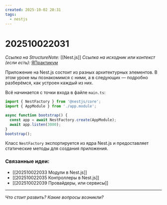 ```yaml
---
created: 2025-10-02 20:31
tags:
  - nestjs
---
```

# 202510022031
*Ссылка на StructureNote:* [[Nest.js]]
*Ссылка на исходник или контекст (если есть):* [ЯПрактикум](https://practicum.yandex.ru/learn/backend-nodejs/courses/a4214ab0-2146-4152-b90e-651bf4c7ca5e/sprints/564244/topics/1df920a3-5c6a-4fcd-884c-0f66136c2b56/lessons/0fa76aa4-6dec-490f-9466-78a5fe72e7bd/)

Приложение на Nest.js состоит из разных архитектурных элементов. В этом уроке мы познакомимся с ними, а в следующих — подробно разберёмся, как устроен каждый из них.

Всё начинается с точки входа в файле `main.ts`:
```ts
import { NestFactory } from '@nestjs/core';
import { AppModule } from './app.module';

async function bootstrap() {
  const app = await NestFactory.create(AppModule);
  await app.listen(3000);
}
bootstrap();
```
Класс `NestFactory` экспортируется из ядра Nest.js и предоставляет статические методы для создания приложения.
### Связанные идеи:
* [[202510022033 Модули в Nest.js]]
* [[202510022035 Контроллеры в Nest.js]]
* [[202510022039 Провайдеры, или сервисы]]
---

*Что стоит развить? Какие вопросы возникли?*